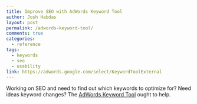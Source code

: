 ```yaml
---
title: Improve SEO with AdWords Keyword Tool
author: Josh Habdas
layout: post
permalink: /adwords-keyword-tool/
comments: true
categories:
  - reference
tags:
  - keywords
  - seo
  - usability
link: https://adwords.google.com/select/KeywordToolExternal
---
```

Working on SEO and need to find out which keywords to optimize for? Need ideas keyword changes? The [AdWords Keyword Tool][1] ought to help.

 [1]: https://adwords.google.com/select/KeywordToolExternal "https://adwords.google.com/select/KeywordToolExternal"
